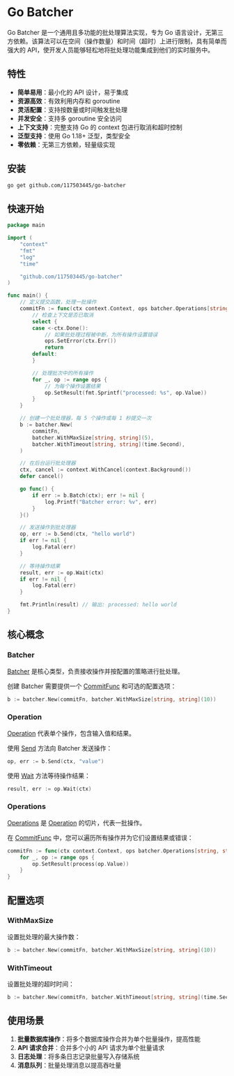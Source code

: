 # Go Batcher

Go Batcher 是一个通用且多功能的批处理算法实现，专为 Go 语言设计，无第三方依赖。该算法可以在空间（操作数量）和时间（超时）上进行限制，具有简单而强大的 API，使开发人员能够轻松地将批处理功能集成到他们的实时服务中。

## 特性

- **简单易用**：最小化的 API 设计，易于集成
- **资源高效**：有效利用内存和 goroutine
- **灵活配置**：支持按数量或时间触发批处理
- **并发安全**：支持多 goroutine 安全访问
- **上下文支持**：完整支持 Go 的 context 包进行取消和超时控制
- **泛型支持**：使用 Go 1.18+ 泛型，类型安全
- **零依赖**：无第三方依赖，轻量级实现

## 安装

```bash
go get github.com/117503445/go-batcher
```

## 快速开始

```go
package main

import (
	"context"
	"fmt"
	"log"
	"time"

	"github.com/117503445/go-batcher"
)

func main() {
	// 定义提交函数，处理一批操作
	commitFn := func(ctx context.Context, ops batcher.Operations[string, string]) {
		// 检查上下文是否已取消
		select {
		case <-ctx.Done():
			// 如果批处理过程被中断，为所有操作设置错误
			ops.SetError(ctx.Err())
			return
		default:
		}

		// 处理批次中的所有操作
		for _, op := range ops {
			// 为每个操作设置结果
			op.SetResult(fmt.Sprintf("processed: %s", op.Value))
		}
	}

	// 创建一个批处理器，每 5 个操作或每 1 秒提交一次
	b := batcher.New(
		commitFn,
		batcher.WithMaxSize[string, string](5),
		batcher.WithTimeout[string, string](time.Second),
	)

	// 在后台运行批处理器
	ctx, cancel := context.WithCancel(context.Background())
	defer cancel()

	go func() {
		if err := b.Batch(ctx); err != nil {
			log.Printf("Batcher error: %v", err)
		}
	}()

	// 发送操作到批处理器
	op, err := b.Send(ctx, "hello world")
	if err != nil {
		log.Fatal(err)
	}

	// 等待操作结果
	result, err := op.Wait(ctx)
	if err != nil {
		log.Fatal(err)
	}

	fmt.Println(result) // 输出: processed: hello world
}
```

## 核心概念

### Batcher

[Batcher](file:///workspace/project/go-batcher/batcher.go#L29-L34) 是核心类型，负责接收操作并按配置的策略进行批处理。

创建 Batcher 需要提供一个 [CommitFunc](file:///workspace/project/go-batcher/commit.go#L5-L5) 和可选的配置选项：

```go
b := batcher.New(commitFn, batcher.WithMaxSize[string, string](10))
```

### Operation

[Operation](file:///workspace/project/go-batcher/operation.go#L6-L11) 代表单个操作，包含输入值和结果。

使用 [Send](file:///workspace/project/go-batcher/batcher.go#L91-L99) 方法向 Batcher 发送操作：

```go
op, err := b.Send(ctx, "value")
```

使用 [Wait](file:///workspace/project/go-batcher/operation.go#L35-L46) 方法等待操作结果：

```go
result, err := op.Wait(ctx)
```

### Operations

[Operations](file:///workspace/project/go-batcher/operations.go#L2-L2) 是 [Operation](file:///workspace/project/go-batcher/operation.go#L6-L11) 的切片，代表一批操作。

在 [CommitFunc](file:///workspace/project/go-batcher/commit.go#L5-L5) 中，您可以遍历所有操作并为它们设置结果或错误：

```go
commitFn := func(ctx context.Context, ops batcher.Operations[string, string]) {
    for _, op := range ops {
        op.SetResult(process(op.Value))
    }
}
```

## 配置选项

### WithMaxSize

设置批处理的最大操作数：

```go
b := batcher.New(commitFn, batcher.WithMaxSize[string, string](10))
```

### WithTimeout

设置批处理的超时时间：

```go
b := batcher.New(commitFn, batcher.WithTimeout[string, string](time.Second))
```

## 使用场景

1. **批量数据库操作**：将多个数据库操作合并为单个批量操作，提高性能
2. **API 请求合并**：合并多个小的 API 请求为单个批量请求
3. **日志处理**：将多条日志记录批量写入存储系统
4. **消息队列**：批量处理消息以提高吞吐量
